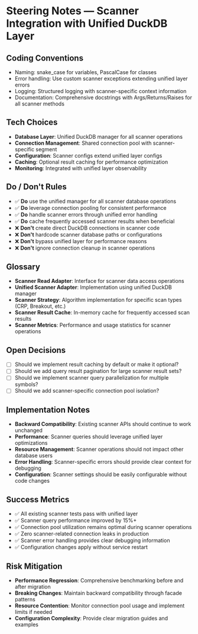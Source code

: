 # Steering Notes — Scanner Integration with Unified DuckDB Layer

## Coding Conventions
- Naming: snake_case for variables, PascalCase for classes
- Error handling: Use custom scanner exceptions extending unified layer errors
- Logging: Structured logging with scanner-specific context information
- Documentation: Comprehensive docstrings with Args/Returns/Raises for all scanner methods

## Tech Choices
- **Database Layer**: Unified DuckDB manager for all scanner operations
- **Connection Management**: Shared connection pool with scanner-specific segment
- **Configuration**: Scanner configs extend unified layer configs
- **Caching**: Optional result caching for performance optimization
- **Monitoring**: Integrated with unified layer observability

## Do / Don't Rules
- ✅ **Do** use the unified manager for all scanner database operations
- ✅ **Do** leverage connection pooling for consistent performance
- ✅ **Do** handle scanner errors through unified error handling
- ✅ **Do** cache frequently accessed scanner results when beneficial
- ❌ **Don't** create direct DuckDB connections in scanner code
- ❌ **Don't** hardcode scanner database paths or configurations
- ❌ **Don't** bypass unified layer for performance reasons
- ❌ **Don't** ignore connection cleanup in scanner operations

## Glossary
- **Scanner Read Adapter**: Interface for scanner data access operations
- **Unified Scanner Adapter**: Implementation using unified DuckDB manager
- **Scanner Strategy**: Algorithm implementation for specific scan types (CRP, Breakout, etc.)
- **Scanner Result Cache**: In-memory cache for frequently accessed scan results
- **Scanner Metrics**: Performance and usage statistics for scanner operations

## Open Decisions
- [ ] Should we implement result caching by default or make it optional?
- [ ] Should we add query result pagination for large scanner result sets?
- [ ] Should we implement scanner query parallelization for multiple symbols?
- [ ] Should we add scanner-specific connection pool isolation?

## Implementation Notes
- **Backward Compatibility**: Existing scanner APIs should continue to work unchanged
- **Performance**: Scanner queries should leverage unified layer optimizations
- **Resource Management**: Scanner operations should not impact other database users
- **Error Handling**: Scanner-specific errors should provide clear context for debugging
- **Configuration**: Scanner settings should be easily configurable without code changes

## Success Metrics
- ✅ All existing scanner tests pass with unified layer
- ✅ Scanner query performance improved by 15%+
- ✅ Connection pool utilization remains optimal during scanner operations
- ✅ Zero scanner-related connection leaks in production
- ✅ Scanner error handling provides clear debugging information
- ✅ Configuration changes apply without service restart

## Risk Mitigation
- **Performance Regression**: Comprehensive benchmarking before and after migration
- **Breaking Changes**: Maintain backward compatibility through facade patterns
- **Resource Contention**: Monitor connection pool usage and implement limits if needed
- **Configuration Complexity**: Provide clear migration guides and examples
